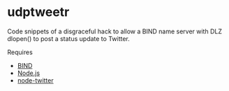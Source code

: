 # udptweetr

Code snippets of a disgraceful hack to allow a BIND name server with DLZ dlopen() to post a status update to Twitter. 

Requires 

* [BIND](http://www.isc.org/software/bind)
* [Node.js](http://nodejs.org/)
* [node-twitter](https://github.com/jdub/node-twitter)
